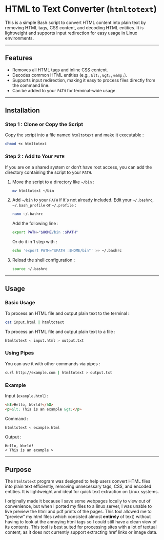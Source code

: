 # HTML to Text Converter (`htmltotext`)

This is a simple Bash script to convert HTML content into plain text by removing HTML tags, CSS content, and decoding HTML entities. It is lightweight and supports input redirection for easy usage in Linux environments.

---

## Features
- Removes all HTML tags and inline CSS content.
- Decodes common HTML entities (e.g., `&lt;`, `&gt;`, `&amp;`).
- Supports input redirection, making it easy to process files directly from the command line.
- Can be added to your `PATH` for terminal-wide usage.

---

## Installation

### Step 1 : Clone or Copy the Script
Copy the script into a file named `htmltotext` and make it executable :
```bash
chmod +x htmltotext
```

### Step 2 : Add to Your `PATH`
If you are on a shared system or don’t have root access, you can add the directory containing the script to your `PATH`.

1. Move the script to a directory like `~/bin` :
   ```bash
   mv htmltotext ~/bin
   ```
2. Add `~/bin` to your `PATH` if it's not already included. Edit your `~/.bashrc`, `~/.bash_profile` or `~/.profile` :
   ```bash
   nano ~/.bashrc
   ```
   Add the following line :
   ```bash
   export PATH="$HOME/bin :$PATH"
   ```

   Or do it in 1 step with :
   ```bash
   echo 'export PATH="$PATH :$HOME/bin"' >> ~/.bashrc
   ```
3. Reload the shell configuration :
   ```bash
   source ~/.bashrc
   ```

---

## Usage

### Basic Usage
To process an HTML file and output plain text to the terminal :
```bash
cat input.html | htmltotext
```

To process an HTML file and output plain text to a file :
```bash
htmltotext < input.html > output.txt
```

### Using Pipes
You can use it with other commands via pipes :
```bash
curl http://example.com | htmltotext > output.txt
```

### Example
Input (`example.html`) :
```html
<h3>Hello, World!</h3>
<p>&lt; This is an example &gt;</p>
```

Command :
```bash
htmltotext < example.html
```

Output :
```plaintext
Hello, World!
< This is an example >
```

---

## Purpose
The `htmltotext` program was designed to help users convert HTML files into plain text efficiently, removing unnecessary tags, CSS, and encoded entities. It is lightweight and ideal for quick text extraction on Linux systems.

I originally made it because I save some webpages locally to view out of convenience, but when I ported my files to a linux server, I was unable to live preview the html and pdf prints of the pages. This tool allowed me to "preview" my html files (which consisted almost **entirely** of text) without having to look at the annoying html tags so I could still have a clean view of its contents. This tool is best suited for processing sites with a lot of textual content, as it does not currently support extracting href links or image data.
